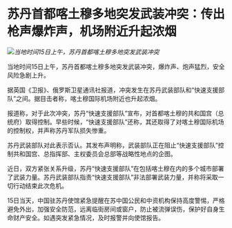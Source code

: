 # 苏丹首都喀土穆多地突发武装冲突：传出枪声爆炸声，机场附近升起浓烟

![](https://inews.gtimg.com/om_bt/OqDzpa5KSi97LWxFMEkVKvqAad1AJCfh0RvEHLwx7d7HIAA/1000)_当地时间15日上午，苏丹首都喀土穆多地突发武装冲突_

当地时间15日上午，苏丹首都喀土穆多地突发武装冲突，爆炸声、炮声猛烈，安全风险急剧上升。

据英国《卫报》、俄罗斯卫星通讯社报道，冲突发生在苏丹武装部队和“快速支援部队”之间。据目击者称，喀土穆国际机场附近也升起浓烟。

报道称，对于此次冲突，苏丹“快速支援部队”宣布，对首都喀土穆的共和国宫（总统府）取得控制。早些时候，“快速支援部队”还称，其还取得了对喀土穆国际机场的控制权，并声称苏丹军队损失惨重。

苏丹武装部队对此表示否认。其发布声明称，武装部队正在阻止“快速支援部队”控制共和国宫、总指挥部、主权委员会总部等战略性地点的企图。

近日，双方紧张关系升级，苏丹“快速支援部队”在包括喀土穆在内的多个城市部署了武装力量。苏丹武装部队指责“快速支援部队”非法部署武装力量，并称将采取一切行动结束此次危机。

15日当天，中国驻苏丹使馆紧急提醒在苏中国公民和中资机构保持高度警惕，严格避免外出，加强安全防范，远离临街房间或窗户，防止被流弹误伤，保护好自身生命财产安全。如遇突发紧急情况，及时报警并向使馆报告。

